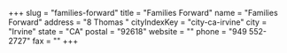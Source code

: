 +++
slug = "families-forward"
title = "Families Forward"
name = "Families Forward"
address = "8 Thomas "
cityIndexKey = "city-ca-irvine"
city = "Irvine"
state = "CA"
postal = "92618"
website = ""
phone = "949 552-2727"
fax = ""
+++
